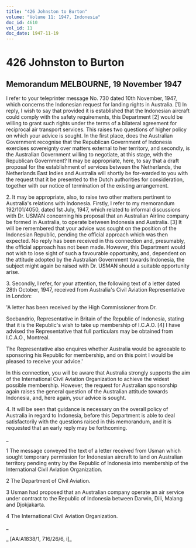 ```yaml
---
title: "426 Johnston to Burton"
volume: "Volume 11: 1947, Indonesia"
doc_id: 4610
vol_id: 11
doc_date: 1947-11-19
---
```


# 426 Johnston to Burton

## Memorandum MELBOURNE, 19 November 1947

I refer to your teleprinter message No. 730 dated 10th November, 1947, which concerns the Indonesian request for landing rights in Australia. [1] In reply, I wish to say that provided it is established that the Indonesian aircraft could comply with the safety requirements, this Department [2] would be willing to grant such rights under the terms of a bilateral agreement for reciprocal air transport services. This raises two questions of higher policy on which your advice is sought. In the first place, does the Australian Government recognise that the Republican Government of Indonesia exercises sovereignty over matters external to her territory, and secondly, is the Australian Government willing to negotiate, at this stage, with the Republican Government? It may be appropriate, here, to say that a draft proposal for the establishment of services between the Netherlands, the Netherlands East Indies and Australia will shortly be for-warded to you with the request that it be presented to the Dutch authorities for consideration, together with our notice of termination of the existing arrangement.

2\. It may be appropriate, also, to raise two other matters pertinent to Australia's relations with Indonesia. Firstly, I refer to my memorandum 192/101/4050, dated 1st July, 1947, which related to informal discussions with Dr. USMAN concerning his proposal that an Australian Airline company be formed in Australia, to operate between Indonesia and Australia. [3] It will be remembered that your advice was sought on the position of the Indonesian Republic, pending the official approach which was then expected. No reply has been received in this connection and, presumably, the official approach has not been made. However, this Department would not wish to lose sight of such a favourable opportunity, and, dependent on the attitude adopted by the Australian Government towards Indonesia, the subject might again be raised with Dr. USMAN should a suitable opportunity arise.

3\. Secondly, I refer, for your attention, the following text of a letter dated 28th October, 1947, received from Australia's Civil Aviation Representative in London:

'A letter has been received by the High Commissioner from Dr.

Soebandrio, Representative in Britain of the Republic of Indonesia, stating that it is the Republic's wish to take up membership of I.C.A.O. [4] I have advised the Representative that full particulars may be obtained from I.C.A.O., Montreal.

The Representative also enquires whether Australia would be agreeable to sponsoring his Republic for membership, and on this point I would be pleased to receive your advice.'

In this connection, you will be aware that Australia strongly supports the aim of the International Civil Aviation Organization to achieve the widest possible membership. However, the request for Australian sponsorship again raises the general question of the Australian attitude towards Indonesia, and, here again, your advice is sought.

4\. It will be seen that guidance is necessary on the overall policy of Australia in regard to Indonesia, before this Department is able to deal satisfactorily with the questions raised in this memorandum, and it is requested that an early reply may be forthcoming.

_

1 The message conveyed the text of a letter received from Usman which sought temporary permission for Indonesian aircraft to land on Australian territory pending entry by the Republic of Indonesia into membership of the International Civil Aviation Organization.

2 The Department of Civil Aviation.

3 Usman had proposed that an Australian company operate an air service under contract to the Republic of Indonesia between Darwin, Dili, Malang and Djokjakarta.

4 The International Civil Aviation Organization.

_

_ [AA:A1838/1, 716/26/6, i]_
